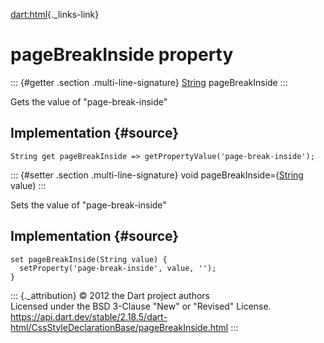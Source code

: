 [dart:html](../../dart-html/dart-html-library){._links-link}

pageBreakInside property
========================

::: {#getter .section .multi-line-signature}
[String](../../dart-core/string-class) pageBreakInside
:::

Gets the value of \"page-break-inside\"

Implementation {#source}
--------------

``` {.language-dart data-language="dart"}
String get pageBreakInside => getPropertyValue('page-break-inside');
```

::: {#setter .section .multi-line-signature}
void pageBreakInside=([String](../../dart-core/string-class) value)
:::

Sets the value of \"page-break-inside\"

Implementation {#source}
--------------

``` {.language-dart data-language="dart"}
set pageBreakInside(String value) {
  setProperty('page-break-inside', value, '');
}
```

::: {._attribution}
© 2012 the Dart project authors\
Licensed under the BSD 3-Clause \"New\" or \"Revised\" License.\
<https://api.dart.dev/stable/2.18.5/dart-html/CssStyleDeclarationBase/pageBreakInside.html>
:::
